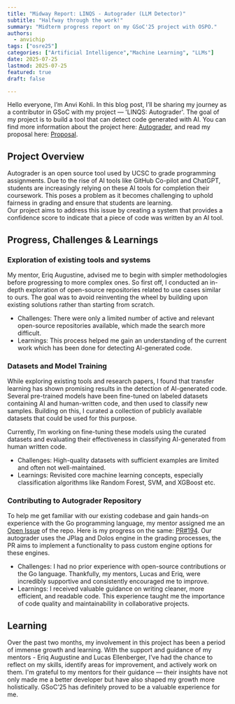 ```yaml
---
title: "Midway Report: LINQS - Autograder (LLM Detector)"
subtitle: "Halfway through the work!"
summary: "Midterm progress report on my GSoC'25 project with OSPO."
authors:
  - anvichip
tags: ["osre25"]
categories: ["Artificial Intelligence","Machine Learning", "LLMs"]
date: 2025-07-25
lastmod: 2025-07-25
featured: true
draft: false

---
```

Hello everyone, I’m Anvi Kohli. In this blog post, I’ll be sharing my journey as a contributor in GSoC with my project — 'LINQS: Autograder'. The goal of my project is to build a tool that can detect code generated with AI. You can find more information about the project here: [Autograder](https://ucsc-ospo.github.io/project/osre25/ucsc/autograder/), and read my proposal here: [Proposal](https://summerofcode.withgoogle.com/programs/2025/projects/jxBUpvoM).


## Project Overview

Autograder is an open source tool used by UCSC to grade programming assignments. Due to the rise of AI tools like GitHub Co-pilot and ChatGPT, students are increasingly relying on these AI tools for completion their coursework. This poses a problem as it becomes challenging to uphold fairness in grading and ensure that students are learning.  
Our project aims to address this issue by creating a system that provides a confidence score to indicate that a piece of code was written by an AI tool.

## Progress, Challenges & Learnings

### Exploration of existing tools and systems

My mentor, Eriq Augustine, advised me to begin with simpler methodologies before progressing to more complex ones. So first off, I conducted an in-depth exploration of open-source repositories related to use cases similar to ours. The goal was to avoid reinventing the wheel by building upon existing solutions rather than starting from scratch.

- Challenges: There were only a limited number of active and relevant open-source repositories available, which made the search more difficult.
- Learnings: This process helped me gain an understanding of the current work which has been done for detecting AI-generated code.

### Datasets and Model Training

While exploring existing tools and research papers, I found that transfer learning has shown promising results in the detection of AI-generated code. Several pre-trained models have been fine-tuned on labeled datasets containing AI and human-written code, and then used to classify new samples. Building on this, I curated a collection of publicly available datasets that could be used for this purpose.

Currently, I’m working on fine-tuning these models using the curated datasets and evaluating their effectiveness in classifying AI-generated from human written code.

- Challenges: High-quality datasets with sufficient examples are limited and often not well-maintained.
- Learnings: Revisited core machine learning concepts, especially classification algorithms like Random Forest, SVM, and XGBoost etc.


### Contributing to Autograder Repository

To help me get familiar with our existing codebase and gain hands-on experience with the Go programming language, my mentor assigned me an [Open Issue](https://github.com/edulinq/autograder-server/issues/141) of the repo. Here is my progress on the same: [PR#194](https://github.com/edulinq/autograder-server/pull/194).
Our autograder uses the JPlag and Dolos engine in the grading processes, the PR aims to implement a functionality to pass custom engine options for these engines. 

- Challenges: I had no prior experience with open-source contributions or the Go language. Thankfully, my mentors, Lucas and Eriq, were incredibly supportive and consistently encouraged me to improve.
- Learnings: I received valuable guidance on writing cleaner, more efficient, and readable code. This experience taught me the importance of code quality and maintainability in collaborative projects.


## Learning

Over the past two months, my involvement in this project has been a period of immense growth and learning. With the support and guidance of my mentors - Eriq Augustine and Lucas Ellenberger, I’ve had the chance to reflect on my skills, identify areas for improvement, and actively work on them. I'm grateful to my mentors for their guidance — their insights have not only made me a better developer but have also shaped my growth more holistically. GSoC’25 has definitely proved to be a valuable experience for me.

